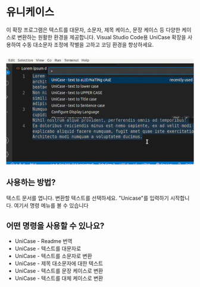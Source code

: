 # 유니케이스

이 확장 프로그램은 텍스트를 대문자, 소문자, 제목 케이스, 문장 케이스 등 다양한 케이스로 변환하는 원활한 환경을 제공합니다. Visual Studio Code용 UniCase 확장을 사용하여 수동 대소문자 조정에 작별을 고하고 코딩 환경을 향상하세요.

##

[![Vscode 확장](/translations/demo.gif 'Vscode 확장 데모')](https://learnwithyan.com)

## 사용하는 방법?

텍스트 문서를 엽니다. 변환할 텍스트를 선택하세요. "Unicase"를 입력하기 시작합니다. 여기서 명령 메뉴를 볼 수 있습니다

## 어떤 명령을 사용할 수 있나요?

- UniCase - Readme 번역
- UniCase - 텍스트를 대문자로
- UniCase - 텍스트를 소문자로 변환
- UniCase - 제목 대소문자에 대한 텍스트
- UniCase - 텍스트를 문장 케이스로 변환
- UniCase - 텍스트를 대체 케이스로 변환

#
